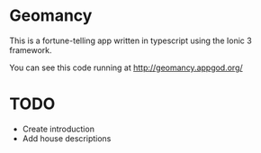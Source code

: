 Geomancy
========

This is a fortune-telling app written in typescript using the Ionic 3 framework.

You can see this code running at http://geomancy.appgod.org/

TODO
====

* Create introduction
* Add house descriptions

